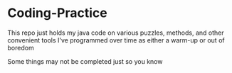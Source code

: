 # Coding-Practice
This repo just holds my java code on various puzzles, methods, and other convenient tools I've programmed over time as either a warm-up or out of boredom

Some things may not be completed just so you know
